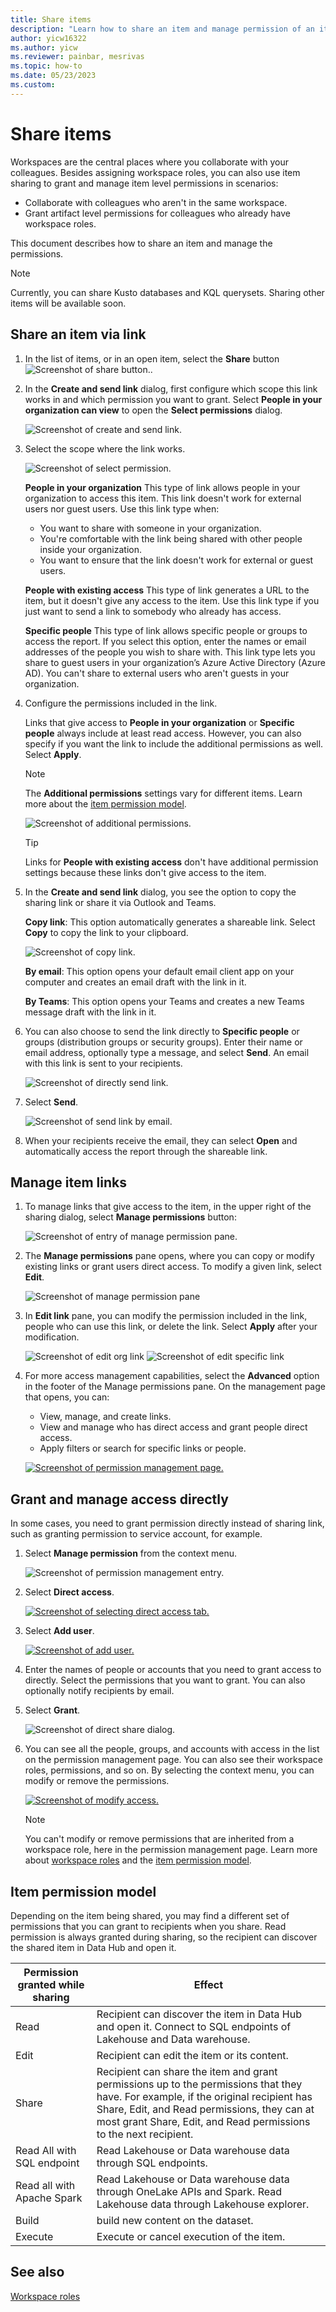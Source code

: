 ```yaml
---
title: Share items
description: "Learn how to share an item and manage permission of an item."
author: yicw16322
ms.author: yicw
ms.reviewer: painbar, mesrivas
ms.topic: how-to
ms.date: 05/23/2023
ms.custom: 
---
```


# Share items

Workspaces are the central places where you collaborate with your colleagues. Besides assigning workspace roles, you can also use item sharing to grant and manage item level permissions in scenarios:

- Collaborate with colleagues who aren't in the same workspace.
- Grant artifact level permissions for colleagues who already have workspace roles.

This document describes how to share an item and manage the permissions. 

> [!NOTE] 
> Currently, you can share Kusto databases and KQL querysets. Sharing other items will be available soon. 

## Share an item via link

1. In the list of items, or in an open item, select the **Share** button ![Screenshot of share button.](media/item-sharing/share-button.png).
1. In the **Create and send link** dialog, first configure which scope this link works in and which permission you want to grant. Select **People in your organization can view** to open the **Select permissions** dialog.

    ![Screenshot of create and send link.](media/item-sharing/create-send-link.png)

1. Select the scope where the link works.

    ![Screenshot of select permission.](media/item-sharing/select-permission.png)

    **People in your organization** This type of link allows people in your organization to access this item. This link doesn't work for external users nor guest users. Use this link type when:

    - You want to share with someone in your organization.
    - You're comfortable with the link being shared with other people inside your organization.
    - You want to ensure that the link doesn't work for external or guest users.

    **People with existing access** This type of link generates a URL to the item, but it doesn't give any access to the item. Use this link type if you just want to send a link to somebody who already has access.

    **Specific people** This type of link allows specific people or groups to access the report. If you select this option, enter the names or email addresses of the people you wish to share with. This link type lets you share to guest users in your organization’s Azure Active Directory (Azure AD). You can't share to external users who aren't guests in your organization.

1. Configure the permissions included in the link.

    Links that give access to **People in your organization** or **Specific people** always include at least read access. However, you can also specify if you want the link to include the additional permissions as well. Select **Apply**.

    > [!NOTE] 
    > The **Additional permissions** settings vary for different items. Learn more about the [item permission model](#item-permission-model).

    ![Screenshot of additional permissions.](media/item-sharing/additional-permissions.png)

    > [!TIP] 
    > Links for **People with existing access** don't have additional permission settings because these links don't give access to the item.

1. In the **Create and send link** dialog, you see the option to copy the sharing link or share it via Outlook and Teams.

    **Copy link**: This option automatically generates a shareable link. Select **Copy** to copy the link to your clipboard.

    ![Screenshot of copy link.](media/item-sharing/copy-link.png)

    **By email**: This option opens your default email client app on your computer and creates an email draft with the link in it.

    **By Teams**: This option opens your Teams and creates a new Teams message draft with the link in it. 

1. You can also choose to send the link directly to **Specific people** or groups (distribution groups or security groups). Enter their name or email address, optionally type a message, and select **Send**. An email with this link is sent to your recipients.

    ![Screenshot of directly send link.](media/item-sharing/directly-send-link.png)

1. Select **Send**.

    ![Screenshot of send link by email.](media/item-sharing/send-link-by-email.png)

1. When your recipients receive the email, they can select **Open** and automatically access the report through the shareable link.

## Manage item links

1. To manage links that give access to the item, in the upper right of the sharing dialog, select **Manage permissions** button:

    ![Screenshot of entry of manage permission pane.](media/item-sharing/manage-permission-entry-1.png)

1. The **Manage permissions** pane opens, where you can copy or modify existing links or grant users direct access. To modify a given link, select **Edit**.

    ![Screenshot of manage permission pane](media/item-sharing/manage-permission-pane.png)

1. In **Edit link** pane, you can modify the permission included in the link, people who can use this link, or delete the link. Select **Apply** after your modification.

    ![Screenshot of edit org link](media/item-sharing/edit-link-1.png)
    ![Screenshot of edit specific link](media/item-sharing/edit-link-2.png)

1. For more access management capabilities, select the **Advanced** option in the footer of the Manage permissions pane. On the management page that opens, you can:

    - View, manage, and create links.
    - View and manage who has direct access and grant people direct access.
    - Apply filters or search for specific links or people.

    [ ![Screenshot of permission management page.](media/item-sharing/permission-management-page-1.png) ](media/item-sharing/permission-management-page-1.png#lightbox)

## Grant and manage access directly

In some cases, you need to grant permission directly instead of sharing link, such as granting permission to service account, for example. 

1. Select **Manage permission** from the context menu.

    ![Screenshot of permission management entry.](media/item-sharing/permission-management-entry.png)

1. Select **Direct access**.

    [ ![Screenshot of selecting direct access tab.](media/item-sharing/select-direct-access-tab.png) ](media/item-sharing/select-direct-access-tab.png#lightbox)

1. Select **Add user**.

    [ ![Screenshot of add user.](media/item-sharing/add-user.png) ](media/item-sharing/add-user.png#lightbox)

1. Enter the names of people or accounts that you need to grant access to directly. Select the permissions that you want to grant. You can also optionally notify recipients by email. 

1. Select **Grant**.
   
    ![Screenshot of direct share dialog.](media/item-sharing/direct-share-dialog.png)

1. You can see all the people, groups, and accounts with access in the list on the permission management page. You can also see their workspace roles, permissions, and so on. By selecting the context menu, you can modify or remove the permissions.

    [ ![Screenshot of modify access.](media/item-sharing/modify-access.png) ](media/item-sharing/modify-access.png#lightbox)

    > [!NOTE] 
    > You can't modify or remove permissions that are inherited from a workspace role, here in the permission management page. Learn more about [workspace roles](./roles-workspaces.md) and the [item permission model](#item-permission-model).

## Item permission model

Depending on the item being shared, you may find a different set of permissions that you can grant to recipients when you share. Read permission is always granted during sharing, so the recipient can discover the shared item in Data Hub and open it. 

|Permission granted while sharing|Effect|
|--- | --- |
|Read|Recipient can discover the item in Data Hub and open it. Connect to SQL endpoints of Lakehouse and Data warehouse.|
|Edit|Recipient can edit the item or its content.|
|Share|Recipient can share the item and grant permissions up to the permissions that they have. For example, if the original recipient has Share, Edit, and Read permissions, they can at most grant Share, Edit, and Read permissions to the next recipient.|
|Read All with SQL endpoint|Read Lakehouse or Data warehouse data through SQL endpoints.|
|Read all with Apache Spark|Read Lakehouse or Data warehouse data through OneLake APIs and Spark. Read Lakehouse data through Lakehouse explorer.|
|Build|build new content on the dataset.|
|Execute|Execute or cancel execution of the item.|


## See also

[Workspace roles](./roles-workspaces.md)